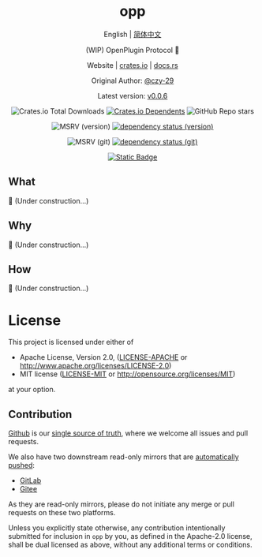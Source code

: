<div align="center">

# opp

English | [简体中文](README-CN.md)

(WIP) OpenPlugin Protocol 🚧

Website | [crates.io](https://crates.io/crates/opp) | [docs.rs](https://docs.rs/opp/latest/opp)

Original Author: [@czy-29](https://github.com/czy-29)

Latest version: [v0.0.6](https://github.com/opensound-org/opp/releases/tag/v0.0.6)

![Crates.io Total Downloads](https://img.shields.io/crates/d/opp)
[![Crates.io Dependents](https://img.shields.io/crates/dependents/opp)](https://crates.io/crates/opp/reverse_dependencies)
![GitHub Repo stars](https://img.shields.io/github/stars/opensound-org/opp)

![MSRV (version)](https://img.shields.io/crates/msrv/opp/0.0.6?label=v0.0.6-msrv)
[![dependency status (version)](https://deps.rs/crate/opp/0.0.6/status.svg?subject=v0.0.6-deps)](https://deps.rs/crate/opp/0.0.6)

![MSRV (git)](https://img.shields.io/badge/git--msrv-1.80.0-blue)
[![dependency status (git)](https://deps.rs/repo/github/opensound-org/opp/status.svg?subject=git-deps)](https://deps.rs/repo/github/opensound-org/opp)

[![Static Badge](https://img.shields.io/badge/build_with-Rust_1.81.0-dca282)](https://blog.rust-lang.org/2024/09/05/Rust-1.81.0.html)

</div>

## What
🚧 (Under construction...)

## Why
🚧 (Under construction...)

## How
🚧 (Under construction...)

# License

This project is licensed under either of

 * Apache License, Version 2.0, ([LICENSE-APACHE](LICENSE-APACHE) or
   http://www.apache.org/licenses/LICENSE-2.0)
 * MIT license ([LICENSE-MIT](LICENSE-MIT) or
   http://opensource.org/licenses/MIT)

at your option.

## Contribution

[Github](https://github.com/opensound-org/opp) is our [single source of truth](https://en.wikipedia.org/wiki/Single_source_of_truth), where we welcome all issues and pull requests.

We also have two downstream read-only mirrors that are [automatically pushed](.github/workflows/mirror.yml):
- [GitLab](https://gitlab.com/opensound-org/opp)
- [Gitee](https://gitee.com/opensound-org/opp)

As they are read-only mirrors, please do not initiate any merge or pull requests on these two platforms.

Unless you explicitly state otherwise, any contribution intentionally submitted
for inclusion in `opp` by you, as defined in the Apache-2.0 license, shall be
dual licensed as above, without any additional terms or conditions.
